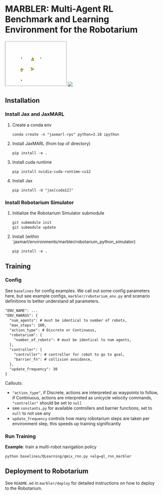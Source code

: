 # MARBLER: Multi-Agent RL Benchmark and Learning Environment for the Robotarium
<p float="middle">
  <img src="figures/navigation.gif" width="40%" />
  <img src="figures/navigation_fixed.gif" width="53%" /> 
</p>

## Installation
### Install Jax and JaxMARL
1. Create a conda env
    ```
    conda create -n "jaxmarl-rps" python=3.10 ipython
    ```
2. Install JaxMARL (from top of directory)
    ```
    pip install -e .
    ```
3. Install cuda runtime
    ```
    pip install nvidia-cuda-runtime-cu12
    ```
4. Install Jax
    ```
    pip install -U "jax[cuda12]"
    ```
### Install Robotarium Simulator
1. Initialize the Robotarium Simulator submodule
    ```
    git submodule init
    git submodule update
    ```
2. Install (within `jaxmarl/environments/marbler/robotarium_python_simulator)
    ```
    pip install -e .
    ```

## Training
### Config
See `baselines` for config examples. We call out some config parameters here, but see example configs, `marbler/robotarium_env.py` and scenario definitions to better understand all parameters.
```
"ENV_NAME": ...
"ENV_KWARGS": {
  "num_agents": # must be identical to number of robots,
  "max_steps": 100,
  "action_type": # Discrete or Continuous,
  "robotarium": {
    "number_of_robots": # must be identical to num agents,
  },
  "controller": {
    "controller": # controller for robot to go to goal,
    "barrier_fn": # collision avoidance,
  },
  "update_frequency": 30
}
```
Callouts:
- `"action_type"`, if Discrete, actions are interpreted as waypoints to follow, if Continuous, actions are interpreted as unicycle velocity commands, `"controller"` should be set to `null`
- see `constants.py` for available controllers and barrier functions, set to `null` to not use any
- `update_frequency` controls how many robotarium steps are taken per environment step, this speeds up training significantly

### Run Training
**Example**: train a multi-robot navigation policy
```
python baselines/QLearning/qmix_rnn.py +alg=ql_rnn_marbler
```

## Deployment to Robotarium
See `README.md` in `marbler/deploy` for detailed instructions on how to deploy to the Robotarium.